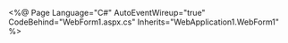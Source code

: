 <%@ Page Language="C#" AutoEventWireup="true" CodeBehind="WebForm1.aspx.cs" Inherits="WebApplication1.WebForm1" %>

<!DOCTYPE html>

<html xmlns="http://www.w3.org/1999/xhtml">
<head runat="server">
    <title></title>
    <script type="text/javascript">
        function validateFloatKeyPress(el, evt) {
            var charCode = (evt.which) ? evt.which : event.keyCode;
            var number = el.value.split('.');
            if (charCode != 46 && charCode > 31 && (charCode < 48 || charCode > 57)) {
                return false;
            }
            //get the carat position
            
            var caratPos = getSelectionStart(el);
            var dotPos = el.value.indexOf(".");
            if (caratPos > dotPos && dotPos > -1 && (number[1].length > 1) && (el.value > 10)) {
                return false;
            }
            return true;
        }
        function getSelectionStart(o) {
            if (o.createTextRange) {
                var r = document.selection.createRange().duplicate()
                r.moveEnd('character', o.value.length)
                if (r.text == '') return o.value.length
                return o.value.lastIndexOf(r.text)
            } else return o.selectionStart
        }
        function myFunction(e)
        {1
            if(e.value>100) e.value=100.00
        }
        
    </script>
</head>
<body>
    <form id="form1" runat="server">
    <div>
    <asp:TextBox ID="txtTeamSizeCount" runat="server" onkeypress="return validateFloatKeyPress(this,event);" onblur="myFunction(this)" Width="100px" MaxLength="6"></asp:TextBox>

    </div>
    </form>
</body>
</html>
